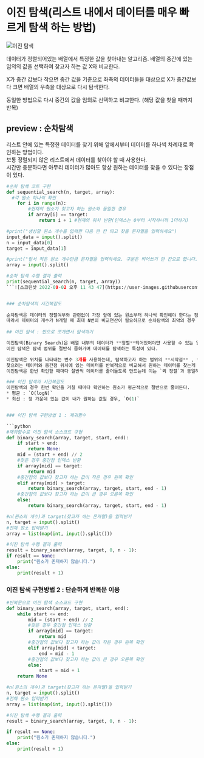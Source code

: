 # 이진 탐색(리스트 내에서 데이터를 매우 빠르게 탐색 하는 방법)

![이진 탐색](https://user-images.githubusercontent.com/71719160/188174421-d66f2edb-8266-4243-b903-679698cad227.png)

데이터가 정렬되어있는 배열에서 특정한 값을 찾아내는 알고리즘.
배열의 중간에 있는 임의의 값을 선택하여 찾고자 하는 값 X와 비교한다.

X가 중간 값보다 작으면 중간 값을 기준으로 좌측의 데이터들을 대상으로
X가 중간값보다 크면 배열의 우측을 대상으로
다시 탐색한다.

동일한 방법으로 다시 중간의 값을 임의로 선택하고 비교한다. (해당 값을 찾을 때까지 반복)

## preview : 순차탐색
리스트 안에 있는 특정한 데이터를 찾기 위해 앞에서부터 데이터를 하나씩 차례대로 확인하는 방법이다.<br>
보통 정렬되지 않은 리스트에서 데이터를 찾아야 할 때 사용한다. <br>
시간만 충분하다면 아무리 데이터가 많아도 항상 원하는 데이터를 찾을 수 있다는 장점이 있다.<br>

```python
#순차 탐색 코트 구현
def sequential_search(n, target, array):
  #각 원소 하나씩 확인
	for i in range(n):
		#현재의 원소가 찾고자 하는 원소와 동일한 경우
		if array[i] == target:
			return i + 1 #현재의 위치 반환(인덱스는 0부터 시작하니까 1더하기)

#print("생성할 원소 개수를 입력한 다음 한 칸 띄고 찾을 문자열을 입력하세요")
input_data = input().split()
n = input_data[0]
target = input_data[1]

#print("앞서 적은 원소 개수만큼 문자열을 입력하세요. 구분은 띄어쓰기 한 칸으로 합니다.")
array = input().split()

#순차 탐색 수행 결과 출력
print(sequential_search(n, target, array))
```![스크린샷 2022-09-02 오후 11 43 47](https://user-images.githubusercontent.com/71719160/188174386-89d0e5af-fe95-4656-b3d9-3039fca933ff.png)


### 순차탐색의 시간복잡도
    
순차탐색은 데이터의 정렬여부와 관련없이 가장 앞에 있는 원소부터 하나씩 확인해야 한다는 점이 특징이다. <br>
따라서 데이터의 개수가 N개일 때 최대 N번의 비교연산이 필요하므로 순차탐색의 최악의 경우 `시간복잡도는 O(N)`이다
    
## 이진 탐색 : 반으로 쪼개면서 탐색하기

이진탐색(Binary Search)은 배열 내부의 데이터가 **정렬**되어있어야먄 사용할 수 있는 알고리즘이다(데이터가 무작위일 경우 사용❌)<br>
이진 탐색은 탐색 범위를 절반식 좁혀가며 데이터를 탐색하는 특성이 있다. 

이진탐색은 위치를 나타내는 변수 3개를 사용하는데, 탐색하고자 하는 범위의 **시작점** , **끝점** 그리고 **중간점**이 있다.<br>
찾으려는 데이터와 중간점 위치에 있는 데이터를 반복적으로 비교해서 원하는 데이터를 찾는게 이진탐색 과정이다.<br>
이진탐색은 한번 확인할 때마다 절반씩 데이터를 줄어들도록 만드는데 이는 `퀵 정렬`과 동일하다

### 이진 탐색의 시간복잡도
이진탐색의 경우 한번 확인을 거칠 때마다 확인하는 원소가 평균적으로 절반으로 줄어든다. 
* 평균 : `O(logN)`
* 최선 : 정 가운데 있는 값이 내가 원하는 값일 경우, `O(1)`


### 이진 탐색 구현방법 1 : 재귀함수

```python
#재귀함수로 이진 탐색 소스코드 구현
def binary_search(array, target, start, end):
	if start > end:
		return None:
	mid = (start + end) // 2
	#찾은 경우 중간점 인덱스 반환
	if array[mid] == target:
		return mid
	#중간점의 값보다 찾고자 하는 값이 작은 경우 왼쪽 확인
	elif array[mid] > target:
		return binary_search(array, target, start, end - 1)
	#중간점의 값보다 찾고자 하는 값이 큰 경우 오른쪽 확인
	else:
		return binary_search(array, target, start, end - 1)

#n(원소의 개수)과 target(찾고자 하는 몬자열)을 입력받기
n, target = input().split()
#전체 원소 입력받기
array = list(map(int, input().split()))

#이진 탐색 수행 결과 출력
result = binary_search(array, target, 0, n - 1):
if result == None:
	print("원소가 존재하지 않습니다.")
else:
	print(result + 1)
```

### 이진 탐색 구현방법 2 : 단순하게 반복문 이용

```python
#반복문으로 이진 탐색 소스코드 구현
def binary_search(array, target, start, end):
	while start <= end:
		mid = (start + end) // 2
		#찾은 경우 중간점 인덱스 반환
		if array[mid] == target:
			return mid
		#중간점의 값보다 찾고자 하는 값이 작은 경우 왼쪽 확인
		elif array[mid] < target:
			end = mid - 1
		#중간점의 값보다 찾고자 하는 값이 큰 경우 오른쪽 확인
		else:
			start = mid + 1
	return None

#n(원소의 개수)과 target(찾고자 하는 몬자열)을 입력받기
n, target = input().split()
#전체 원소 입력받기
array = list(map(int, input().split()))

#이진 탐색 수행 결과 출력
result = binary_search(array, target, 0, n - 1):

if result == None:
	print("원소가 존재하지 않습니다.")
else:
	print(result + 1)
```
